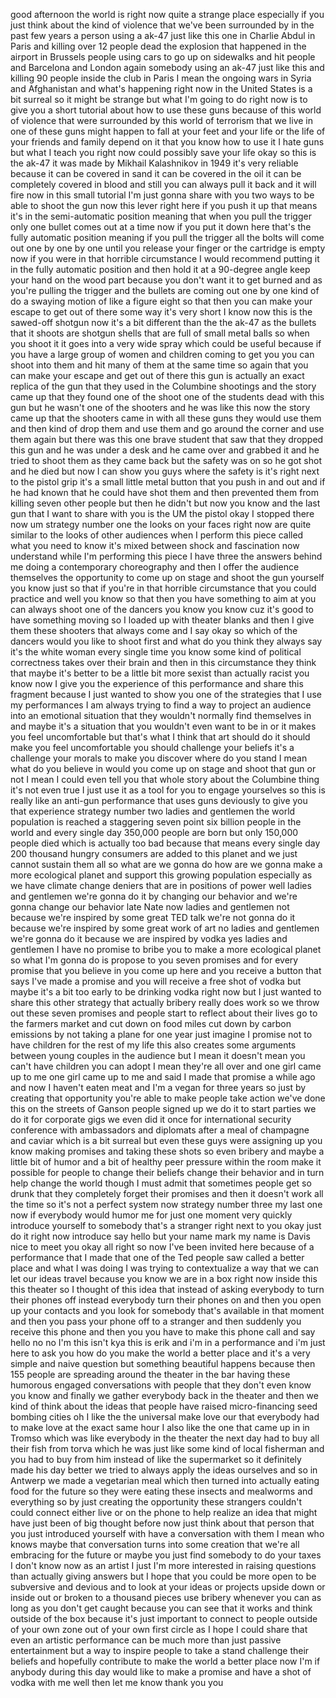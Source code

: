 
good afternoon the world is right now
quite a strange place especially if you
just think about the kind of violence
that we&#39;ve been surrounded by in the
past few years a person using a ak-47
just like this one in Charlie Abdul in
Paris and killing over 12 people dead
the explosion that happened in the
airport in Brussels people using cars to
go up on sidewalks and hit people and
Barcelona and London again somebody
using an ak-47 just like this and
killing 90 people inside the club in
Paris I mean the ongoing wars in Syria
and Afghanistan and what&#39;s happening
right now in the United States is a bit
surreal so it might be strange but what
I&#39;m going to do right now is to give you
a short tutorial about how to use these
guns because of this world of violence
that were surrounded by this world of
terrorism that we live in one of these
guns might happen to fall at your feet
and your life or the life of your
friends and family depend on it that you
know how to use it I hate guns but what
I teach you right now could possibly
save your life okay so this is the ak-47
it was made by Mikhail Kalashnikov in
1949 it&#39;s very reliable because it can
be covered in sand it can be covered in
the oil it can be completely covered in
blood and still you can always pull it
back and it will fire now in this small
tutorial I&#39;m just gonna share with you
two ways to be able to shoot the gun now
this lever right here if you push it up
that means it&#39;s in the semi-automatic
position meaning that when you pull the
trigger only one bullet comes out at a
time now if you put it down here
that&#39;s the fully automatic position
meaning if you pull the trigger all the
bolts will come out one by one by one
until you release your finger or the
cartridge is empty now if you were in
that horrible circumstance I would
recommend putting it in the fully
automatic position
and then hold it at a 90-degree angle
keep your hand on the wood part because
you don&#39;t want it to get burned and as
you&#39;re pulling the trigger and the
bullets are coming out one by one kind
of do a swaying motion of like a figure
eight so that then you can make your
escape to get out of there some way it&#39;s
very short I know now this is the
sawed-off shotgun now it&#39;s a bit
different than the the ak-47 as the
bullets that it shoots are shotgun
shells that are full of small metal
balls so when you shoot it it goes into
a very wide spray which could be useful
because if you have a large group of
women and children coming to get you
you can shoot into them and hit many of
them at the same time so again that you
can make your escape and get out of
there
this gun is actually an exact replica of
the gun that they used in the Columbine
shootings and the story came up that
they found one of the shoot one of the
students dead with this gun but he
wasn&#39;t one of the shooters and he was
like this now the story came up that the
shooters came in with all these guns
they would use them and then kind of
drop them and use them and go around the
corner and use them again but there was
this one brave student that saw that
they dropped this gun and he was under a
desk and he came over and grabbed it and
he tried to shoot them as they came back
but the safety was on so he got shot and
he died but now I can show you guys
where the safety is it&#39;s right next to
the pistol grip it&#39;s a small little
metal button that you push in and out
and if he had known that he could have
shot them and then prevented them from
killing seven other people but then he
didn&#39;t but now you know and the last gun
that I want to share with you is the UM
the pistol okay I stopped there now um
strategy number one the looks on your
faces right now are quite similar to the
looks of other audiences when I perform
this piece called what you need to know
it&#39;s mixed between shock and fascination
now understand while I&#39;m performing this
piece I have three
the answers behind me doing a
contemporary choreography and then I
offer the audience themselves the
opportunity to come up on stage and
shoot the gun yourself you know just so
that if you&#39;re in that horrible
circumstance that you could practice and
well you know so that then you have
something to aim at you can always shoot
one of the dancers you know you know cuz
it&#39;s good to have something moving so I
loaded up with theater blanks and then I
give them these shooters that always
come and I say okay so which of the
dancers would you like to shoot first
and what do you think they always say
it&#39;s the white woman every single time
you know some kind of political
correctness takes over their brain and
then in this circumstance they think
that maybe it&#39;s better to be a little
bit more sexist than actually racist you
know now I give you the experience of
this performance and share this fragment
because I just wanted to show you one of
the strategies that I use my
performances I am always trying to find
a way to project an audience into an
emotional situation that they wouldn&#39;t
normally find themselves in and maybe
it&#39;s a situation that you wouldn&#39;t even
want to be in or it makes you feel
uncomfortable but that&#39;s what I think
that art should do it should make you
feel uncomfortable you should challenge
your beliefs it&#39;s a challenge your
morals to make you discover where do you
stand I mean what do you believe in
would you come up on stage and shoot
that gun or not I mean I could even tell
you that whole story about the Columbine
thing it&#39;s not even true I just use it
as a tool for you to engage yourselves
so this is really like an anti-gun
performance that uses guns deviously to
give you that experience strategy number
two ladies and gentlemen the world
population is reached a staggering seven
point six billion people in the world
and every single day 350,000 people are
born but only
150,000 people died which is actually
too bad because that means every single
day 200 thousand hungry consumers are
added to this planet and we just cannot
sustain them all so what are we gonna do
how are we gonna make a more ecological
planet and support this growing
population especially as we have climate
change deniers that are in positions of
power well ladies and gentlemen we&#39;re
gonna do it by changing our behavior and
we&#39;re gonna change our behavior late
Nate now ladies and gentlemen not
because we&#39;re inspired by some great TED
talk we&#39;re not gonna do it because we&#39;re
inspired by some great work of art no
ladies and gentlemen we&#39;re gonna do it
because we are inspired by vodka yes
ladies and gentlemen I have no promise
to bribe you to make a more ecological
planet so what I&#39;m gonna do is propose
to you seven promises and for every
promise that you believe in you come up
here and you receive a button that says
I&#39;ve made a promise and you will receive
a free shot of vodka but maybe it&#39;s a
bit too early to be drinking vodka right
now but I just wanted to share this
other strategy that actually bribery
really does work so we throw out these
seven promises and people start to
reflect about their lives go to the
farmers market and cut down on food
miles cut down by carbon emissions by
not taking a plane for one year just
imagine I promise not to have children
for the rest of my life this also
creates some arguments between young
couples in the audience but I mean it
doesn&#39;t mean you can&#39;t have children you
can adopt I mean they&#39;re all over and
one girl came up to me one girl came up
to me and said I made that promise a
while ago and now I haven&#39;t eaten meat
and I&#39;m a vegan for three years so just
by creating that opportunity you&#39;re able
to make people take action we&#39;ve done
this on the streets of Ganson people
signed up we do it to start parties we
do it for corporate gigs we even did it
once for international security
conference with ambassadors and
diplomats after a meal of champagne and
caviar which is a bit surreal but even
these guys were assigning up you know
making promises and taking these shots
so even bribery and maybe a little bit
of humor and a bit of healthy peer
pressure within the room make it
possible for people to change their
beliefs change their behavior and in
turn help change the world
though I must admit that sometimes
people get so drunk that they completely
forget their promises and then it
doesn&#39;t work all the time so it&#39;s not a
perfect system now strategy number three
my last one now if everybody would humor
me for just one moment very quickly
introduce yourself to somebody that&#39;s a
stranger right next to you okay just do
it right now introduce say hello but
your name mark my name is Davis nice to
meet you okay
all right so now I&#39;ve been invited here
because of a performance that I made
that one of the Ted people saw called a
better place and what I was doing I was
trying to contextualize a way that we
can let our ideas travel because you
know we are in a box right now inside
this this theater so I thought of this
idea that instead of asking everybody to
turn their phones off instead everybody
turn their phones on and then you open
up your contacts and you look for
somebody that&#39;s available in that moment
and then you pass your phone off to a
stranger and then suddenly you receive
this phone and then you you have to make
this phone call and say hello no no I&#39;m
this isn&#39;t kya this is erik and i&#39;m in a
performance and i&#39;m just here to ask you
how do you make the world a better place
and it&#39;s a very simple and naive
question but something beautiful happens
because then 155 people are spreading
around the theater in the bar having
these humorous engaged conversations
with people that they don&#39;t even know
you know
and finally we gather everybody back in
the theater and then we kind of think
about the ideas that people have raised
micro-financing seed bombing cities oh I
like the the universal make love our
that everybody had to make love at the
exact same hour I also like the one that
came up in in Tromso which was like
everybody in the theater the next day
had to buy all their fish from torva
which he was just like some kind of
local fisherman and you had to buy from
him instead of like the supermarket so
it definitely made his day better we
tried to always apply the ideas
ourselves and so in Antwerp we made a
vegetarian meal which then turned into
actually eating food for the future so
they were eating these insects and
mealworms and everything so by just
creating the opportunity these strangers
couldn&#39;t could connect either live or on
the phone to help realize an idea that
might have just been of
big thought before now just think about
that person that you just introduced
yourself with have a conversation with
them I mean who knows maybe that
conversation turns into some creation
that we&#39;re all embracing for the future
or maybe you just find somebody to do
your taxes I don&#39;t know now as an artist
I just I&#39;m more interested in raising
questions than actually giving answers
but I hope that you could be more open
to be subversive and devious and to look
at your ideas or projects upside down or
inside out or broken to a thousand
pieces use bribery whenever you can as
long as you don&#39;t get caught because you
can see that it works and think outside
of the box because it&#39;s just important
to connect to people outside of your own
zone out of your own first circle as I
hope I could share that even an artistic
performance can be much more than just
passive entertainment but a way to
inspire people to take a stand
challenge their beliefs and hopefully
contribute to make the world a better
place
now I&#39;m if anybody during this day would
like to make a promise and have a shot
of vodka with me well then let me know
thank you
you
